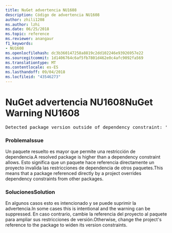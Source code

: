 ```yaml
---
title: NuGet advertencia NU1608
description: Código de advertencia NU1608
author: zhili1208
ms.author: lzhi
ms.date: 06/25/2018
ms.topic: reference
ms.reviewer: anangaur
f1_keywords:
- NU1608
ms.openlocfilehash: dc3b360147258a8819c2dd102246e93926957e22
ms.sourcegitcommit: 1d1406764c6af5fb7801d462e0c4afc9092fa569
ms.translationtype: MT
ms.contentlocale: es-ES
ms.lasthandoff: 09/04/2018
ms.locfileid: "43546273"
---
```

# <a name="nuget-warning-nu1608"></a><span data-ttu-id="a9066-103">NuGet advertencia NU1608</span><span class="sxs-lookup"><span data-stu-id="a9066-103">NuGet Warning NU1608</span></span>

<pre>Detected package version outside of dependency constraint: 'PackageA' 1.0.0 requires 'PackageB' (= 1.0.0) but version 'PackageB' 2.0.0 was resolved.</pre>

### <a name="issue"></a><span data-ttu-id="a9066-104">Problema</span><span class="sxs-lookup"><span data-stu-id="a9066-104">Issue</span></span>
<span data-ttu-id="a9066-105">Un paquete resuelto es mayor que permite una restricción de dependencia.</span><span class="sxs-lookup"><span data-stu-id="a9066-105">A resolved package is higher than a dependency constraint allows.</span></span> <span data-ttu-id="a9066-106">Esto significa que un paquete hace referencia directamente un proyecto invalida las restricciones de dependencia de otros paquetes.</span><span class="sxs-lookup"><span data-stu-id="a9066-106">This means that a package referenced directly by a project overrides dependency constraints from other packages.</span></span>

### <a name="solution"></a><span data-ttu-id="a9066-107">Soluciones</span><span class="sxs-lookup"><span data-stu-id="a9066-107">Solution</span></span>
<span data-ttu-id="a9066-108">En algunos casos esto es intencionado y se puede suprimir la advertencia.</span><span class="sxs-lookup"><span data-stu-id="a9066-108">In some cases this is intentional and the warning can be suppressed.</span></span> <span data-ttu-id="a9066-109">En caso contrario, cambie la referencia del proyecto al paquete para ampliar sus restricciones de versión.</span><span class="sxs-lookup"><span data-stu-id="a9066-109">Otherwise, change the project's reference to the package to widen its version constraints.</span></span>